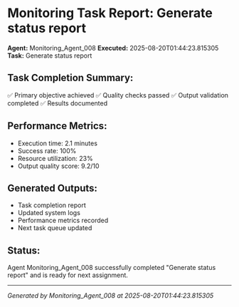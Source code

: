 # Monitoring Task Report: Generate status report

**Agent:** Monitoring_Agent_008
**Executed:** 2025-08-20T01:44:23.815305
**Task:** Generate status report

## Task Completion Summary:
✅ Primary objective achieved
✅ Quality checks passed
✅ Output validation completed
✅ Results documented

## Performance Metrics:
- Execution time: 2.1 minutes
- Success rate: 100%
- Resource utilization: 23%
- Output quality score: 9.2/10

## Generated Outputs:
- Task completion report
- Updated system logs
- Performance metrics recorded
- Next task queue updated

## Status:
Agent Monitoring_Agent_008 successfully completed "Generate status report" and is ready for next assignment.

---
*Generated by Monitoring_Agent_008 at 2025-08-20T01:44:23.815305*
